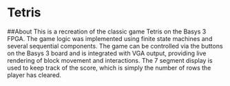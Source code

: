 # Tetris
##About
This is a recreation of the classic game Tetris on the Basys 3 FPGA. The game logic was implemented using finite state machines and several sequential components. The game can be controlled via the buttons on the Basys 3 board and is integrated with VGA output, providing live rendering of block movement and interactions. The 7 segment display is used to keep track of the score, which is simply the number of rows the player has cleared. 
